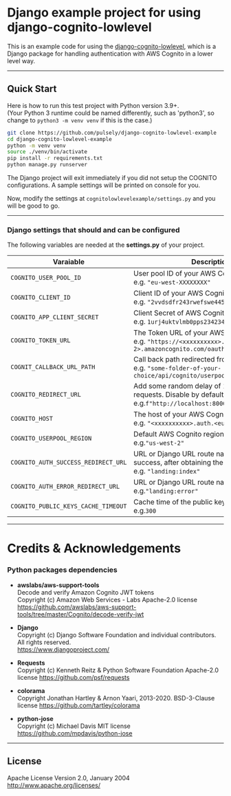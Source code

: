 # Django example project for using django-cognito-lowlevel

This is an example code for using the [django-cognito-lowlevel](https://github.com/pulsely/django-cognito-lowlevel), which is a Django package for handling authentication with AWS Cognito in a lower level way.

---

## Quick Start

Here is how to run this test project with Python version 3.9+.  
(Your Python 3 runtime could be named differently, such as 'python3', so change to ``python3 -m venv venv`` if this is the case.)


```sh
git clone https://github.com/pulsely/django-cognito-lowlevel-example
cd django-cognito-lowlevel-example
python -m venv venv
source ./venv/bin/activate
pip install -r requirements.txt 
python manage.py runserver
```

The Django project will exit immediately if you did not setup the COGNITO configurations. A sample settings will be printed on console for you.

Now, modify the settings at ``cognitolowlevelexample/settings.py`` and you will be good to go.

---

### Django settings that should and can be configured

The following variables are needed at the **settings.py** of your project.

| **Varaiable**                       | **Description & example**                                                                                                                            |
| ----------------------------------- | ---------------------------------------------------------------------------------------------------------------------------------------------------- |
| `COGNITO_USER_POOL_ID`              | User pool ID of your AWS Cognito setup. <br />e.g. `"eu-west-XXXXXXXX"`                                                                              |
| `COGNITO_CLIENT_ID`                 | Client ID of your AWS Cognito setup. <br />e.g. `"2vvdsdfr243rwefswe445rte5edr"`                                                                     |
| `COGNITO_APP_CLIENT_SECRET`         | Client Secret of AWS Cognito setup. <br />e.g. `1urj4uktvlmb0pps234234d6io8tipmrlu3se13fdssdf`                                                       |
| `COGNITO_TOKEN_URL`                 | The Token URL of your AWS Cognito setup. <br />e.g. `"https://<xxxxxxxxxx>.auth.<eu-west-2>.amazoncognito.com/oauth2/token"`                         |
| `COGNIT_CALLBACK_URL_PATH`          | Call back path redirected from AWS Cognito. <br />e.g. `"some-folder-of-your-choice/api/cognito/userpool/callback/"`                                 |
| `COGNITO_REDIRECT_URL`              | Add some random delay of 1 to 30 seconds for each HTTP requests. Disable by default. <br />e.g.`f"http://localhost:8000/{COGNIT_CALLBACK_URL_PATH}"` |
| `COGNITO_HOST`                      | The host of your AWS Cognito setup. <br />e.g. `"<xxxxxxxxxx>.auth.<eu-west-2>.amazoncognito.com"`                                                   |
| `COGNITO_USERPOOL_REGION`           | Default AWS Cognito region Name. <br />e.g.`"us-west-2"`                                                                                             |
| `COGNITO_AUTH_SUCCESS_REDIRECT_URL` | URL or Django URL route name of redirection upon success, after obtaining the `access_token` and `id_token`. <br />e.g. `"landing:index"`            |
| `COGNITO_AUTH_ERROR_REDIRECT_URL`   | URL or Django URL route name of redirection upon error. <br />e.g.`"landing:error"`                                                                  |
| `COGNITO_PUBLIC_KEYS_CACHE_TIMEOUT` | Cache time of the public keys of your AWS Cognito setup. <br />e.g.`300`                                                                             |

---

# Credits & Acknowledgements

### Python packages dependencies

- **awslabs/aws-support-tools**  
  Decode and verify Amazon Cognito JWT tokens  
  Copyright (c) Amazon Web Services - Labs
  Apache-2.0 license
  https://github.com/awslabs/aws-support-tools/tree/master/Cognito/decode-verify-jwt

- **Django**  
  Copyright (c) Django Software Foundation and individual contributors.  
  All rights reserved.  
  https://www.djangoproject.com/

- **Requests**  
  Copyright (c) Kenneth Reitz & Python Software Foundation
  Apache-2.0 license
  https://github.com/psf/requests

- **colorama**  
  Copyright Jonathan Hartley & Arnon Yaari, 2013-2020.
  BSD-3-Clause license
  https://github.com/tartley/colorama

- **python-jose**  
  Copyright (c) Michael Davis
  MIT license
  https://github.com/mpdavis/python-jose

---

## License

Apache License
Version 2.0, January 2004
http://www.apache.org/licenses/
